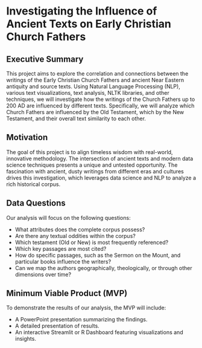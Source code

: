 # Investigating the Influence of Ancient Texts on Early Christian Church Fathers

## Executive Summary

This project aims to explore the correlation and connections between the writings of the Early Christian Church Fathers and ancient Near Eastern antiquity and source texts. Using Natural Language Processing (NLP), various text visualizations, text analysis, NLTK libraries, and other techniques, we will investigate how the writings of the Church Fathers up to 200 AD are influenced by different texts. Specifically, we will analyze which Church Fathers are influenced by the Old Testament, which by the New Testament, and their overall text similarity to each other.

## Motivation

The goal of this project is to align timeless wisdom with real-world, innovative methodology. The intersection of ancient texts and modern data science techniques presents a unique and untested opportunity. The fascination with ancient, dusty writings from different eras and cultures drives this investigation, which leverages data science and NLP to analyze a rich historical corpus.

## Data Questions

Our analysis will focus on the following questions:

- What attributes does the complete corpus possess?
- Are there any textual oddities within the corpus?
- Which testament (Old or New) is most frequently referenced?
- Which key passages are most cited?
- How do specific passages, such as the Sermon on the Mount, and particular books influence the writers?
- Can we map the authors geographically, theologically, or through other dimensions over time?

## Minimum Viable Product (MVP)

To demonstrate the results of our analysis, the MVP will include:

- A PowerPoint presentation summarizing the findings.
- A detailed presentation of results.
- An interactive Streamlit or R Dashboard featuring visualizations and insights.
